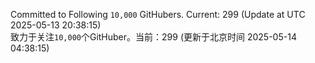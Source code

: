 Committed to Following `10,000` GitHubers. Current: <!-- FOLLOWING_COUNT -->299<!-- FOLLOWING_COUNT --> (Update at UTC <!-- LAST_UPDATED -->2025-05-13 20:38:15<!-- LAST_UPDATED -->)<br>
致力于关注`10,000`个GitHuber。当前：<!-- FOLLOWING_COUNT -->299<!-- FOLLOWING_COUNT --> (更新于北京时间 <!-- LAST_UPDATED_CST -->2025-05-14 04:38:15<!-- LAST_UPDATED_CST -->)
